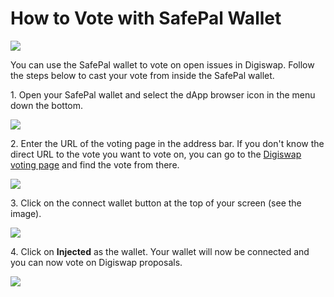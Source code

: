 # How to Vote with SafePal Wallet

![](<../../.gitbook/assets/docs masthead (8) (1).png>)

You can use the SafePal wallet to vote on open issues in Digiswap. Follow the steps below to cast your vote from inside the SafePal wallet.

1\. Open your SafePal wallet and select the dApp browser icon in the menu down the bottom.

![](../../.gitbook/assets/Safepal-1.PNG)

2\. Enter the URL of the voting page in the address bar. If you don't know the direct URL to the vote you want to vote on, you can go to the [Digiswap voting page](https://voting.dex.digiswap.finance) and find the vote from there.

![](../../.gitbook/assets/Safepal-2.PNG)

3\. Click on the connect wallet button at the top of your screen (see the image).&#x20;

![](../../.gitbook/assets/Safepal-3.PNG)

4\. Click on **Injected** as the wallet. Your wallet will now be connected and you can now vote on Digiswap proposals.

![](../../.gitbook/assets/Safepal-4.PNG)

